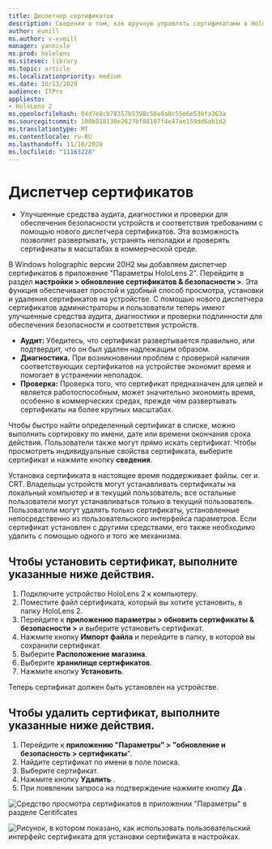 ```yaml
---
title: Диспетчер сертификатов
description: Сведения о том, как вручную управлять сертификатами в HoloLens 2.
author: evmill
ms.author: v-evmill
manager: yannisle
ms.prod: hololens
ms.sitesec: library
ms.topic: article
ms.localizationpriority: medium
ms.date: 10/13/2020
audience: ITPro
appliesto:
- HoloLens 2
ms.openlocfilehash: 04d7e8cb78357b5398c58e0a0c55e6e530fa363a
ms.sourcegitcommit: 108b818130e2627bf08107f4e47ae159dd6ab1d2
ms.translationtype: MT
ms.contentlocale: ru-RU
ms.lasthandoff: 11/10/2020
ms.locfileid: "11163228"
---
```

# Диспетчер сертификатов

- Улучшенные средства аудита, диагностики и проверки для обеспечения безопасности устройств и соответствия требованиям с помощью нового диспетчера сертификатов. Эта возможность позволяет развертывать, устранять неполадки и проверять сертификаты в масштабах в коммерческой среде.

В Windows holographic версии 20H2 мы добавляем диспетчер сертификатов в приложение "Параметры HoloLens 2". Перейдите в раздел **настройки > обновление сертификатов & безопасности >**. Эта функция обеспечивает простой и удобный способ просмотра, установки и удаления сертификатов на устройстве. С помощью нового диспетчера сертификатов администраторы и пользователи теперь имеют улучшенные средства аудита, диагностики и проверки подлинности для обеспечения безопасности и соответствия устройств. 

-   **Аудит:** Убедитесь, что сертификат развертывается правильно, или подтвердит, что он был удален надлежащим образом. 
-   **Диагностика.** При возникновении проблем с проверкой наличия соответствующих сертификатов на устройстве экономит время и помогает в устранении неполадок. 
-   **Проверка:** Проверка того, что сертификат предназначен для целей и является работоспособным, может значительно экономить время, особенно в коммерческих средах, прежде чем развертывать сертификаты на более крупных масштабах.

Чтобы быстро найти определенный сертификат в списке, можно выполнить сортировку по имени, дате или времени окончания срока действия. Пользователи также могут прямо искать сертификат. Чтобы просмотреть индивидуальные свойства сертификата, выберите сертификат и нажмите кнопку **сведения**. 

Установка сертификата в настоящее время поддерживает файлы. cer и. CRT. Владельцы устройств могут устанавливать сертификаты на локальный компьютер и в текущий пользователь;  все остальные пользователи могут устанавливаться только в текущий пользователь. Пользователи могут удалять только сертификаты, установленные непосредственно из пользовательского интерфейса параметров. Если сертификат установлен с другими средствами, его также необходимо удалить с помощью одного и того же механизма.

## Чтобы установить сертификат, выполните указанные ниже действия. 

1.  Подключите устройство HoloLens 2 к компьютеру.
1.  Поместите файл сертификата, который вы хотите установить, в папку HoloLens 2.
1.  Перейдите к **приложению параметры > обновить сертификаты & безопасности >** и выберите установить сертификат.
1.  Нажмите кнопку **Импорт файла** и перейдите в папку, в которой вы сохранили сертификат.
1.  Выберите **Расположение магазина**.
1.  Выберите **хранилище сертификатов**.
1.  Нажмите кнопку **Установить**.

Теперь сертификат должен быть установлен на устройстве.

## Чтобы удалить сертификат, выполните указанные ниже действия. 
1. Перейдите к **приложению "Параметры" > "обновление и безопасность > сертификаты**".
1. Найдите сертификат по имени в поле поиска.
1. Выберите сертификат.
1. Нажмите кнопку **Удалить** .
1. При появлении запроса на подтверждение нажмите кнопку **Да** .


![Средство просмотра сертификатов в приложении "Параметры" в разделе Ceritifcates](images/certificate-viewer-device.jpg)

![Рисунок, в котором показано, как использовать пользовательский интерфейс сертификата для установки сертификата в настройках.](images/certificate-device-install.jpg)
